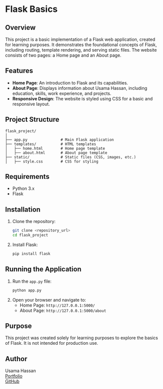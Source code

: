 # Flask Basics

## Overview
This project is a basic implementation of a Flask web application, created for learning purposes. It demonstrates the foundational concepts of Flask, including routing, template rendering, and serving static files. The website consists of two pages: a Home page and an About page.

## Features
- **Home Page**: An introduction to Flask and its capabilities.
- **About Page**: Displays information about Usama Hassan, including education, skills, work experience, and projects.
- **Responsive Design**: The website is styled using CSS for a basic and responsive layout.

## Project Structure
```
flask_project/
│
├── app.py               # Main Flask application
├── templates/           # HTML templates
│   ├── home.html        # Home page template
│   ├── about.html       # About page template
├── static/              # Static files (CSS, images, etc.)
│   ├── style.css        # CSS for styling
```

## Requirements
- Python 3.x
- Flask

## Installation
1. Clone the repository:
   ```bash
   git clone <repository_url>
   cd flask_project
   ```
2. Install Flask:
   ```bash
   pip install flask
   ```

## Running the Application
1. Run the `app.py` file:
   ```bash
   python app.py
   ```
2. Open your browser and navigate to:
   - Home Page: `http://127.0.0.1:5000/`
   - About Page: `http://127.0.0.1:5000/about`

## Purpose
This project was created solely for learning purposes to explore the basics of Flask. It is not intended for production use.

## Author
Usama Hassan  
[Portfolio](https://www.usamahassanasi.com)  
[GitHub](https://github.com/itisusama)
